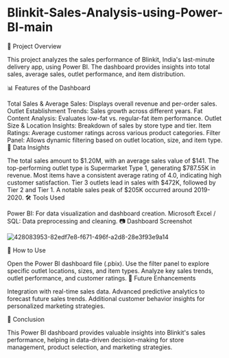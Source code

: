 # Blinkit-Sales-Analysis-using-Power-BI-main
📌 Project Overview

This project analyzes the sales performance of Blinkit, India's last-minute delivery app, using Power BI. The dashboard provides insights into total sales, average sales, outlet performance, and item distribution.

📊 Features of the Dashboard

Total Sales & Average Sales: Displays overall revenue and per-order sales.
Outlet Establishment Trends: Sales growth across different years.
Fat Content Analysis: Evaluates low-fat vs. regular-fat item performance.
Outlet Size & Location Insights: Breakdown of sales by store type and tier.
Item Ratings: Average customer ratings across various product categories.
Filter Panel: Allows dynamic filtering based on outlet location, size, and item type.
📌 Data Insights

The total sales amount to $1.20M, with an average sales value of $141.
The top-performing outlet type is Supermarket Type 1, generating $787.55K in revenue.
Most items have a consistent average rating of 4.0, indicating high customer satisfaction.
Tier 3 outlets lead in sales with $472K, followed by Tier 2 and Tier 1.
A notable sales peak of $205K occurred around 2019-2020.
🛠 Tools Used

Power BI: For data visualization and dashboard creation.
Microsoft Excel / SQL: Data preprocessing and cleaning.
📷 Dashboard Screenshot

![428083953-82edf7e8-f671-496f-a2d8-28e3f93e9a14](https://github.com/user-attachments/assets/6c62e5bb-9933-4e51-b9d8-c9677d30179d)

🚀 How to Use

Open the Power BI dashboard file (.pbix).
Use the filter panel to explore specific outlet locations, sizes, and item types.
Analyze key sales trends, outlet performance, and customer ratings.
📌 Future Enhancements

Integration with real-time sales data.
Advanced predictive analytics to forecast future sales trends.
Additional customer behavior insights for personalized marketing strategies.

📢 Conclusion

This Power BI dashboard provides valuable insights into Blinkit's sales performance, helping in data-driven decision-making for store management, product selection, and marketing strategies.
